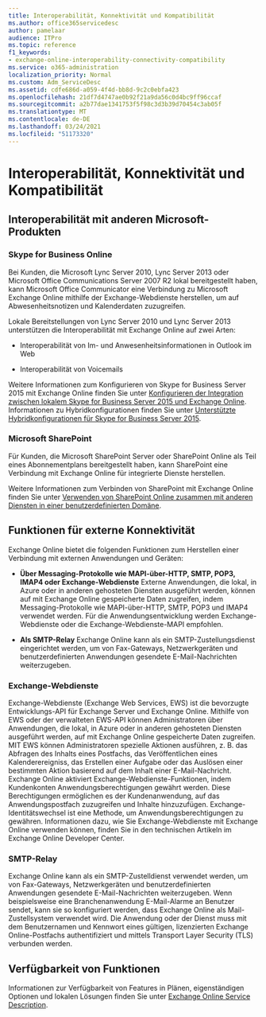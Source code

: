 ```yaml
---
title: Interoperabilität, Konnektivität und Kompatibilität
ms.author: office365servicedesc
author: pamelaar
audience: ITPro
ms.topic: reference
f1_keywords:
- exchange-online-interoperability-connectivity-compatibility
ms.service: o365-administration
localization_priority: Normal
ms.custom: Adm_ServiceDesc
ms.assetid: cdfe686d-a059-4f4d-bb8d-9c2c0ebfa423
ms.openlocfilehash: 21df7d4747ae0b92f21a9da56c0d4bc9ff96ccaf
ms.sourcegitcommit: a2b77dae1341753f5f98c3d3b39d70454c3ab05f
ms.translationtype: MT
ms.contentlocale: de-DE
ms.lasthandoff: 03/24/2021
ms.locfileid: "51173320"
---
```

# <a name="interoperability-connectivity-and-compatibility"></a>Interoperabilität, Konnektivität und Kompatibilität

## <a name="interoperability-with-other-microsoft-products"></a>Interoperabilität mit anderen Microsoft-Produkten

### <a name="skype-for-business-online"></a>Skype for Business Online

Bei Kunden, die Microsoft Lync Server 2010, Lync Server 2013 oder Microsoft Office Communications Server 2007 R2 lokal bereitgestellt haben, kann Microsoft Office Communicator eine Verbindung zu Microsoft Exchange Online mithilfe der Exchange-Webdienste herstellen, um auf Abwesenheitsnotizen und Kalenderdaten zuzugreifen.
  
Lokale Bereitstellungen von Lync Server 2010 und Lync Server 2013 unterstützen die Interoperabilität mit Exchange Online auf zwei Arten:
  
- Interoperabilität von Im- und Anwesenheitsinformationen in Outlook im Web
    
- Interoperabilität von Voicemails
    
Weitere Informationen zum Konfigurieren von Skype for Business Server 2015 mit Exchange Online finden Sie unter [Konfigurieren der Integration zwischen lokalem Skype for Business Server 2015 und Exchange Online](/skypeforbusiness/deploy/integrate-with-exchange-server/outlook-web-app). Informationen zu Hybridkonfigurationen finden Sie unter [Unterstützte Hybridkonfigurationen für Skype for Business Server 2015](/skypeforbusiness/skype-for-business-hybrid-solutions/integration-with-exchange-and-sharepoint).
  
### <a name="microsoft-sharepoint"></a>Microsoft SharePoint

Für Kunden, die Microsoft SharePoint Server oder SharePoint Online als Teil eines Abonnementplans bereitgestellt haben, kann SharePoint eine Verbindung mit Exchange Online für integrierte Dienste herstellen.
  
Weitere Informationen zum Verbinden von SharePoint mit Exchange Online finden Sie unter [Verwenden von SharePoint Online zusammen mit anderen Diensten in einer benutzerdefinierten Domäne](https://go.microsoft.com/fwlink/?LinkId=271805).
  
## <a name="features-for-external-connectivity"></a>Funktionen für externe Konnektivität

Exchange Online bietet die folgenden Funktionen zum Herstellen einer Verbindung mit externen Anwendungen und Geräten:
  
- **Über Messaging-Protokolle wie MAPI-über-HTTP, SMTP, POP3, IMAP4 oder Exchange-Webdienste** Externe Anwendungen, die lokal, in Azure oder in anderen gehosteten Diensten ausgeführt werden, können auf mit Exchange Online gespeicherte Daten zugreifen, indem Messaging-Protokolle wie MAPI-über-HTTP, SMTP, POP3 und IMAP4 verwendet werden. Für die Anwendungsentwicklung werden Exchange-Webdienste oder die Exchange-Webdienste-MAPI empfohlen. 
    
- **Als SMTP-Relay** Exchange Online kann als ein SMTP-Zustellungsdienst eingerichtet werden, um von Fax-Gateways, Netzwerkgeräten und benutzerdefinierten Anwendungen gesendete E-Mail-Nachrichten weiterzugeben. 
    
### <a name="exchange-web-services"></a>Exchange-Webdienste

Exchange-Webdienste (Exchange Web Services, EWS) ist die bevorzugte Entwicklungs-API für Exchange Server und Exchange Online. Mithilfe von EWS oder der verwalteten EWS-API können Administratoren über Anwendungen, die lokal, in Azure oder in anderen gehosteten Diensten ausgeführt werden, auf mit Exchange Online gespeicherte Daten zugreifen. MIT EWS können Administratoren spezielle Aktionen ausführen, z. B. das Abfragen des Inhalts eines Postfachs, das Veröffentlichen eines Kalenderereigniss, das Erstellen einer Aufgabe oder das Auslösen einer bestimmten Aktion basierend auf dem Inhalt einer E-Mail-Nachricht. Exchange Online aktiviert Exchange-Webdienste-Funktionen, indem Kundenkonten Anwendungsberechtigungen gewährt werden. Diese Berechtigungen ermöglichen es der Kundenanwendung, auf das Anwendungspostfach zuzugreifen und Inhalte hinzuzufügen. Exchange-Identitätswechsel ist eine Methode, um Anwendungsberechtigungen zu gewähren. Informationen dazu, wie Sie Exchange-Webdienste mit Exchange Online verwenden können, finden Sie in den technischen Artikeln im Exchange Online Developer Center.
  
### <a name="smtp-relay"></a>SMTP-Relay

Exchange Online kann als ein SMTP-Zustelldienst verwendet werden, um von Fax-Gateways, Netzwerkgeräten und benutzerdefinierten Anwendungen gesendete E-Mail-Nachrichten weiterzugeben. Wenn beispielsweise eine Branchenanwendung E-Mail-Alarme an Benutzer sendet, kann sie so konfiguriert werden, dass Exchange Online als Mail-Zustellsystem verwendet wird. Die Anwendung oder der Dienst muss mit dem Benutzernamen und Kennwort eines gültigen, lizenzierten Exchange Online-Postfachs authentifiziert und mittels Transport Layer Security (TLS) verbunden werden.
  
## <a name="feature-availability"></a>Verfügbarkeit von Funktionen

Informationen zur Verfügbarkeit von Features in Plänen, eigenständigen Optionen und lokalen Lösungen finden Sie unter [Exchange Online Service Description](exchange-online-service-description.md).
